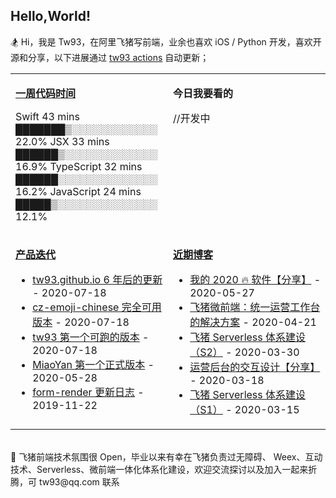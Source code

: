 ## Hello,World!

🏂 Hi，我是 Tw93，在阿里飞猪写前端，业余也喜欢 iOS / Python 开发，喜欢开源和分享，以下进展通过 [tw93 actions](https://github.com/tw93/tw93/actions) 自动更新；

<table>
<tr>
<td valign="top" width="50%">

**[一周代码时间](https://gist.github.com/tw93/7854aac61f991ef4e7ae7b8440e4fdc6)**

<!-- code_time starts -->

Swift 43 mins ███████▒░░░░░░░░░░░░ 22.0%
JSX 33 mins ██████▒░░░░░░░░░░░░░ 16.9%
TypeScript 32 mins ██████░░░░░░░░░░░░░░ 16.2%
JavaScript 24 mins █████▒░░░░░░░░░░░░░░ 12.1%

<!-- code_time ends -->

</td>
<td valign="top" width="50%">

**今日我要看的**

//开发中

</td>
</tr>
<tr>
<td valign="top" width="50%">

**[产品迭代](https://github.com/tw93/tw93/blob/main/releases.md)**

<!-- recent_releases starts -->

- [tw93.github.io 6 年后的更新](https://github.com/tw93/tw93.github.io/releases/tag/V0.1) - 2020-07-18
- [cz-emoji-chinese 完全可用版本](https://github.com/tw93/cz-emoji-chinese/releases/tag/V0.2.1) - 2020-07-18
- [tw93 第一个可跑的版本](https://github.com/tw93/tw93/releases/tag/V0.1) - 2020-07-18
- [MiaoYan 第一个正式版本](https://github.com/tw93/MiaoYan/releases/tag/V0.1) - 2020-05-28
- [form-render 更新日志](https://github.com/alibaba/form-render/releases/tag/v0.3.1) - 2019-11-22
  <!-- recent_releases ends -->

</td>

<td valign="top" width="50%">

**[近期博客](https://tw93.github.io/)**

<!-- blog starts -->

- [我的 2020 🔥 软件【分享】](https://tw93.github.io/2020-05-27/good-app.html) - 2020-05-27
- [飞猪微前端：统一运营工作台的解决方案](https://tw93.github.io/2020-04-21/one.html) - 2020-04-21
- [飞猪 Serverless 体系建设（S2）](https://tw93.github.io/2020-03-30/serverless-two.html) - 2020-03-30
- [运营后台的交互设计【分享】](https://tw93.github.io/2020-03-18/how-to-do-design.html) - 2020-03-18
- [飞猪 Serverless 体系建设（S1）](https://tw93.github.io/2020-03-15/serverless-one.html) - 2020-03-15

<!-- blog ends -->

</td>
  </tr>
  </table>

<br/>
💌 飞猪前端技术氛围很 Open，毕业以来有幸在飞猪负责过无障碍、 Weex、互动技术、Serverless、微前端一体化体系化建设，欢迎交流探讨以及加入一起来折腾，可 tw93@qq.com 联系
